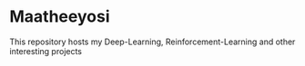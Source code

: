 # Maatheeyosi
This repository hosts my Deep-Learning, Reinforcement-Learning and other interesting projects
